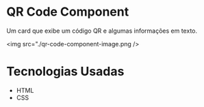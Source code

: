 # QR Code Component

Um card que exibe um código QR e algumas informações em texto.

<img src="./qr-code-component-image.png />

# Tecnologias Usadas

<ul>
<li>HTML</li>
<li>CSS</li>
